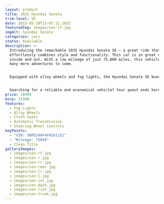 ```yaml
---
layout: product
title: 2015 Hyundai Sonata
trim-level: SE
date: 2023-05-20T13:07:11.165Z
featuredImg: images/son-lf.jpg
imgAlt: hyundai Sonata
categories: cars
status: Available
description: >-
  Introducing the remarkable 2015 Hyundai Sonata SE — a great ride that
  effortlessly combines style and functionality. This car is in great condition
  inside and out. With a low mileage of just 75,000 miles, this vehicle promises
  many more adventures to come.


  Equipped with alloy wheels and fog lights, the Hyundai Sonata SE boasts an elegant and sporty look that turns heads wherever it goes. But it's not just about appearances; the Sonata's 4-cylinder engine ensures exceptional fuel efficiency, making it the ideal companion for your next road trip. Say goodbye to frequent gas stops and hello to more savings.


  Searching for a reliable and economical vehicle? Your quest ends here. The 2015 Hyundai Sonata SE offers unbeatable value, delivering a seamless blend of affordability and quality. Don't miss out on this incredible opportunity to own a truly remarkable car. Come take it for a drive and make an offer today!
price: 10499
msrp: 13300
features:
  - Fog Lights
  - Alloy Wheels
  - Cloth Seats
  - Automatic Transmission
  - Steering Wheel Controls
keyPoints:
  - "VIN: 5NPE24AF4FH161151"
  - "Mileage: 75894"
  - Clean Title
galleryImages:
  - images/son-rf.jpg
  - images/son-r.jpg
  - images/son-rr.jpg
  - images/son-rear.jpg
  - images/son-lr.jpg
  - images/son-l.jpg
  - images/son-int.jpg
  - images/son-dash.jpg
  - images/son-lint.jpg
  - images/son-trunk.jpg
---
```

